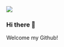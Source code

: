 <img src="https://capsule-render.vercel.app/api?type=Waving&color=A3DCBE&height=200&section=header&text=Mini_min&animation=fadeIn&fontSize=50&fontColor=FF6666" />

### Hi there 💖
Welcome my Github!

<!--
**jm-Back/jm-back** is a ✨ _special_ ✨ repository because its `README.md` (this file) appears on your GitHub profile.

Here are some ideas to get you started:

- 🔭 I’m currently working on ...
- 🌱 I’m currently learning ...
- 👯 I’m looking to collaborate on ...
- 🤔 I’m looking for help with ...
- 💬 Ask me about ...
- 📫 How to reach me: ...
- 😄 Pronouns: ...
- ⚡ Fun fact: ...
-->

